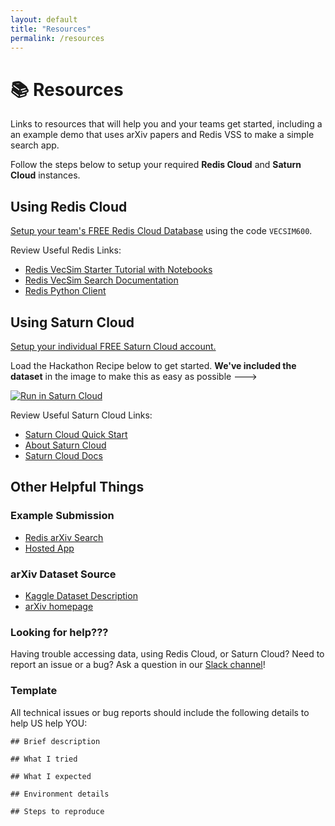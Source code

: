 ```yaml
---
layout: default
title: "Resources"
permalink: /resources
---
```

# 📚 Resources
Links to resources that will help you and your teams get started, including a an example demo that uses arXiv papers and Redis VSS to make a simple search app.

Follow the steps below to setup your required **Redis Cloud** and **Saturn Cloud** instances.


## Using Redis Cloud
[Setup your team's FREE Redis Cloud Database](https://app.redislabs.com/) using the code `VECSIM600`.

Review Useful Redis Links:
- [Redis VecSim Starter Tutorial with Notebooks](https://github.com/RedisVentures/redis-vecsim)
- [Redis VecSim Search Documentation](https://redis.io/docs/stack/search/reference/vectors/)
- [Redis Python Client](https://github.com/redis/redis-py)

## Using Saturn Cloud
[Setup your individual FREE Saturn Cloud account.](https://app.community.saturnenterprise.io/auth/signup)

Load the Hackathon Recipe below to get started. **We've included the dataset** in the image to make this as easy as possible --->

<a href="https://app.community.saturnenterprise.io/dash/resources?recipeUrl=https://raw.githubusercontent.com/RedisVentures/RedisVentures.github.io/main/.saturn/vector-search-hackathon-jupyter-recipe.json" target="_blank" rel="noopener">
  <img src="https://saturncloud.io/images/embed/run-in-saturn-cloud.svg" alt="Run in Saturn Cloud"/>
</a>


Review Useful Saturn Cloud Links:
 - [Saturn Cloud Quick Start](https://saturncloud.io/docs/quickstart/)
 - [About Saturn Cloud](https://saturncloud.io/why-sc/data-scientists/)
 - [Saturn Cloud Docs](https://saturncloud.io/docs/)


## Other Helpful Things

### Example Submission
- [Redis arXiv Search](https://github.com/RedisVentures/redis-arXiv-search)
- [Hosted App](https://docsearch.redisventures.com)

### arXiv Dataset Source
- [Kaggle Dataset Description](https://www.kaggle.com/datasets/Cornell-University/arxiv)
- [arXiv homepage](https://arxiv.org/)


### Looking for help???
Having trouble accessing data, using Redis Cloud, or Saturn Cloud? Need to report an issue or a bug? Ask a question in our [Slack channel](https://join.slack.com/t/mlops-community/shared_invite/zt-1cjmjku5d-ZhJitSlS0VtqfCcwRpn_CQ)!

### Template
All technical issues or bug reports should include the following details to help US help YOU:

```
## Brief description

## What I tried

## What I expected

## Environment details

## Steps to reproduce
```